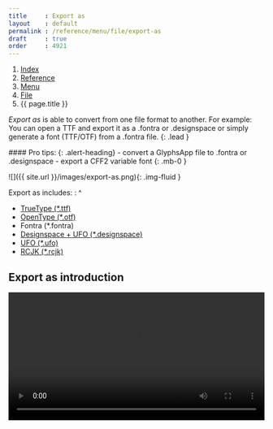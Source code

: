 ```yaml
---
title     : Export as
layout    : default
permalink : /reference/menu/file/export-as
draft     : true
order     : 4921
---
```


<nav aria-label="breadcrumb">
  <ol class="breadcrumb small">
    <li class="breadcrumb-item"><a href="{{ site.url }}">Index</a></li>
    <li class="breadcrumb-item"><a href="{{ site.url }}/reference">Reference</a></li>
    <li class="breadcrumb-item"><a href="{{ site.url }}/reference/menu">Menu</a></li>
    <li class="breadcrumb-item"><a href="{{ site.url }}/reference/menu/file">File</a></li>
    <li class="breadcrumb-item active" aria-current="page">{{ page.title }}</li>
  </ol>
</nav>

*Export as* is able to convert from one file format to another. For example: You can open a TTF and export it as a .fontra or .designspace or simply generate a font (TTF/OTF) from a .fontra file.
{: .lead }

<div class="alert alert-primary mt-3" role="alert" markdown='1'>
#### Pro tips: 
{: .alert-heading}
- convert a GlyphsApp file to .fontra or .designspace
- export a CFF2 variable font
{: .mb-0 }
</div>

![]({{ site.url }}/images/export-as.png){: .img-fluid }

Export as includes:
: ^
  - [TrueType (*.ttf)](https://learn.microsoft.com/en-us/typography/truetype/)
  - [OpenType (*.otf)](https://learn.microsoft.com/en-us/typography/opentype/)
  - Fontra (*.fontra)
  - [Designspace + UFO (*.designspace)](https://fonttools.readthedocs.io/en/latest/designspaceLib/index.html)
  - [UFO (*.ufo)](https://unifiedfontobject.org)
  - [RCJK (*.rcjk)](https://blackfoundrycom.github.io/black-robo-cjk/index.html)


**Export as** introduction
-------
<video src="{{ site.url }}/videos/export-as.mp4" controls="controls" style="width: 100%; max-width: 600px">
</video>

